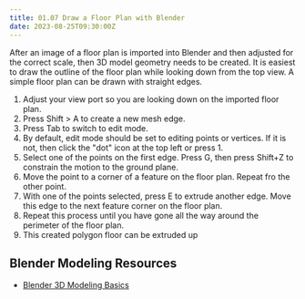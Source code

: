 ```yaml
---
title: 01.07 Draw a Floor Plan with Blender
date: 2023-08-25T09:30:00Z
---
```


After an image of a floor plan is imported into Blender and then adjusted for the correct scale, then 3D model geometry needs to be created. It is easiest to draw the outline of the floor plan while looking down from the top view. A simple floor plan can be drawn with straight edges.

1. Adjust your view port so you are looking down on the imported floor plan.
2. Press Shift > A to create a new mesh edge.
3. Press Tab to switch to edit mode.
4. By default, edit mode should be set to editing points or vertices. If it is not, then click the "dot" icon at the top left or press 1.
5. Select one of the points on the first edge. Press G, then press Shift+Z to constrain the motion to the ground plane.
6. Move the point to a corner of a feature on the floor plan. Repeat fro the other point.
7. With one of the points selected, press E to extrude another edge. Move this edge to the next feature corner on the floor plan.
8. Repeat this process until you have gone all the way around the perimeter of the floor plan.
9. This created polygon floor can be extruded up

## Blender Modeling Resources

- [Blender 3D Modeling Basics](../../../../3d-modeling/blender/blender-3d-modeling-basics.md)
